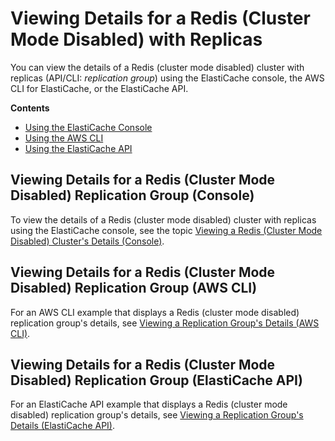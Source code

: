 # Viewing Details for a Redis \(Cluster Mode Disabled\) with Replicas<a name="Replication.ViewDetails.Redis"></a>

You can view the details of a Redis \(cluster mode disabled\) cluster with replicas \(API/CLI: *replication group*\) using the ElastiCache console, the AWS CLI for ElastiCache, or the ElastiCache API\.

**Contents**
+ [Using the ElastiCache Console](#Replication.ViewDetails.Redis.CON)
+ [Using the AWS CLI](#Replication.ViewDetails.Redis.CLI)
+ [Using the ElastiCache API](#Replication.ViewDetails.Redis.API)

## Viewing Details for a Redis \(Cluster Mode Disabled\) Replication Group \(Console\)<a name="Replication.ViewDetails.Redis.CON"></a>

To view the details of a Redis \(cluster mode disabled\) cluster with replicas using the ElastiCache console, see the topic [Viewing a Redis \(Cluster Mode Disabled\) Cluster's Details \(Console\)](Clusters.ViewDetails.md#Clusters.ViewDetails.CON.Redis)\.

## Viewing Details for a Redis \(Cluster Mode Disabled\) Replication Group \(AWS CLI\)<a name="Replication.ViewDetails.Redis.CLI"></a>

For an AWS CLI example that displays a Redis \(cluster mode disabled\) replication group's details, see [Viewing a Replication Group's Details \(AWS CLI\)](Replication.ViewDetails.CLI.md)\.

## Viewing Details for a Redis \(Cluster Mode Disabled\) Replication Group \(ElastiCache API\)<a name="Replication.ViewDetails.Redis.API"></a>

For an ElastiCache API example that displays a Redis \(cluster mode disabled\) replication group's details, see [Viewing a Replication Group's Details \(ElastiCache API\)](Replication.ViewDetails.API.md)\.